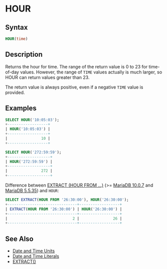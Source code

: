 # HOUR

## Syntax

```sql
HOUR(time)
```

## Description

Returns the hour for time. The range of the return value is 0 to 23
for time-of-day values. However, the range of `TIME` values actually is
much larger, so HOUR can return values greater than 23.

The return value is always positive, even if a negative `TIME` value is provided.

## Examples

```sql
SELECT HOUR('10:05:03');
+------------------+
| HOUR('10:05:03') |
+------------------+
|               10 |
+------------------+

SELECT HOUR('272:59:59');
+-------------------+
| HOUR('272:59:59') |
+-------------------+
|               272 |
+-------------------+
```

Difference between [EXTRACT (HOUR FROM ...)](/built-in-functions/date-time-functions/extract/) (&gt;= [MariaDB 10.0.7](/kb/en/mariadb-1007-release-notes/) and [MariaDB 5.5.35](/kb/en/mariadb-5535-release-notes/)) and `HOUR`:

```sql
SELECT EXTRACT(HOUR FROM '26:30:00'), HOUR('26:30:00');
+-------------------------------+------------------+
| EXTRACT(HOUR FROM '26:30:00') | HOUR('26:30:00') |
+-------------------------------+------------------+
|                             2 |               26 |
+-------------------------------+------------------+
```

## See Also

- [Date and Time Units](/built-in-functions/date-time-functions/date-and-time-units/)
- [Date and Time Literals](/sql-statements-structure/sql-language-structure/date-and-time-literals/)
- [EXTRACT()](/built-in-functions/date-time-functions/extract/)